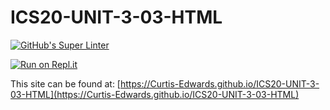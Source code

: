 # ICS20-UNIT-3-03-HTML

[![GitHub's Super Linter](https://github.com/Curtis-Edwards/ICS20-UNIT-3-03-HTML/workflows/GitHub's%20Super%20Linter/badge.svg)](https://github.com/Curtis-Edwards/ICS20-UNIT-3-03-HTML/actions)

[![Run on Repl.it](https://repl.it/badge/github/Curtis-Edwards/ICS20-UNIT-3-03-HTML)](https://repl.it/github/Curtis-Edwards/ICS20-UNIT-3-03-HTML)

This site can be found at: [https://Curtis-Edwards.github.io/ICS20-UNIT-3-03-HTML](https://Curtis-Edwards.github.io/ICS20-UNIT-3-03-HTML)
